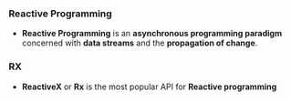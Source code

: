 
### Reactive Programming

* **Reactive Programming** is an **asynchronous programming paradigm** concerned with **data streams** and the **propagation of change**.

### RX

* **ReactiveX** or **Rx** is the most popular API for **Reactive programming**
